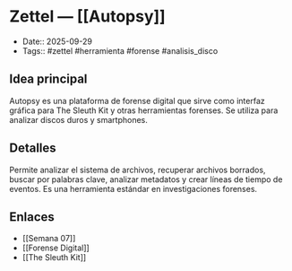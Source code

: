 # Zettel — [[Autopsy]]

- Date:: 2025-09-29
- Tags:: #zettel #herramienta #forense #analisis_disco

## Idea principal
Autopsy es una plataforma de forense digital que sirve como interfaz gráfica para The Sleuth Kit y otras herramientas forenses. Se utiliza para analizar discos duros y smartphones.

## Detalles
Permite analizar el sistema de archivos, recuperar archivos borrados, buscar por palabras clave, analizar metadatos y crear líneas de tiempo de eventos. Es una herramienta estándar en investigaciones forenses.

## Enlaces
- [[Semana 07]]
- [[Forense Digital]]
- [[The Sleuth Kit]]